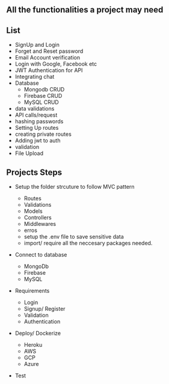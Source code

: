 ## All the functionalities a project may need

## List

- SignUp and Login
- Forget and Reset password
- Email Account verification
- Login with Google, Facebook etc
- JWT Authentication for API
- Integrating chat
- Database
  - Mongodb CRUD
  - Firebase CRUD
  - MySQL CRUD
- data validations
- API calls/request
- hashing passwords
- Setting Up routes
- creating private routes
- Adding jwt to auth
- validation
- File Upload

## Projects Steps

- Setup the folder strcuture to follow MVC pattern

  - Routes
  - Validations
  - Models
  - Controllers
  - Middlewares
  - erros
  - setup the .env file to save sensitive data
  - import/ require all the neccesary packages needed.

- Connect to database
  - MongoDb
  - Firebase
  - MySQL
- Requirements
  - Login
  - Signup/ Register
  - Validation
  - Authentication
- Deploy/ Dockerize
  - Heroku
  - AWS
  - GCP
  - Azure
- Test

